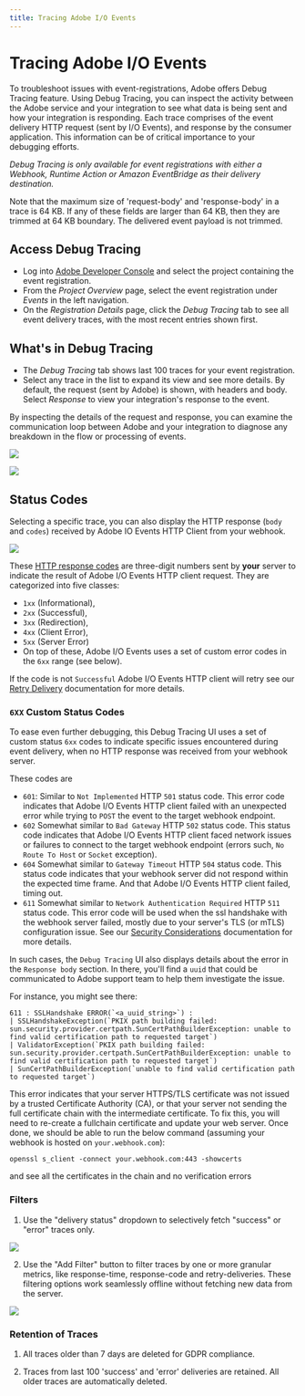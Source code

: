 ```yaml
---
title: Tracing Adobe I/O Events
---
```


# Tracing Adobe I/O Events

To troubleshoot issues with event-registrations, Adobe offers Debug Tracing feature. Using Debug Tracing, you can inspect the activity between the Adobe service and your integration to see what data is being sent and how your integration is responding.
Each trace comprises of the event delivery HTTP request (sent by I/O Events), and response by the consumer application. This information can be of critical importance to your debugging efforts.

*Debug Tracing is only available for event registrations with either a Webhook, Runtime Action or Amazon EventBridge as their delivery destination.*

<InlineAlert variant="info" slots="text"/>
Note that the maximum size of 'request-body' and 'response-body' in a trace is 64 KB. If any of these fields are larger than 64 KB, then they are trimmed at 64 KB boundary. The delivered event payload is not trimmed.

## Access Debug Tracing

* Log into [Adobe Developer Console](https://developer.adobe.com/console/) and select the project containing the event registration.
* From the *Project Overview* page, select the event registration under *Events* in the left navigation.
* On the *Registration Details* page, click the *Debug Tracing* tab to see all event delivery traces, with the most recent entries shown first.

## What's in Debug Tracing

* The *Debug Tracing* tab shows last 100 traces for your event registration.
* Select any trace in the list to expand its view and see more details. By default, the request (sent by Adobe) is shown, with headers and body. Select *Response* to view your integration's response to the event.

By inspecting the details of the request and response, you can examine the communication loop between Adobe and your integration to diagnose any breakdown in the flow or processing of events.  

![](./img/events-debug-tracing.png)

![](./img/events-debug-tracing-expanded.png)

## Status Codes

Selecting a specific trace, you can also display the HTTP response (`body` and `codes`) received by Adobe IO Events HTTP Client from your webhook.

![](./img/events-debug-tracing-expanded_response.png)

These [HTTP response codes](https://developer.mozilla.org/en-US/docs/Web/HTTP/Reference/Status) are three-digit numbers sent by **your** server 
to indicate the result of Adobe I/O Events HTTP client request. 
They are categorized into five classes: 
* `1xx` (Informational), 
* `2xx` (Successful), 
* `3xx` (Redirection), 
* `4xx` (Client Error), 
* `5xx` (Server Error)
*  On top of these, Adobe I/O Events uses a set of custom error codes in the `6xx` range (see below).

If the code is not `Successful` Adobe I/O Events HTTP client will retry see our [Retry Delivery](../guides/index.md#troubleshooting-unstabledisabled-registration-status) documentation for more details.

### `6XX` Custom Status Codes
To ease even further debugging, this Debug Tracing UI uses a set of custom status `6xx` codes to indicate specific issues encountered during event delivery, 
when no HTTP response was received from your webhook server.

These codes are

* `601`: Similar to `Not Implemented` HTTP `501` status code.
  This error code indicates that Adobe I/O Events HTTP client
  failed with an unexpected error while trying to `POST` the event to the target webhook endpoint.
* `602` Somewhat similar to `Bad Gateway` HTTP `502` status code.
  This status code indicates that Adobe I/O Events HTTP client 
  faced network issues or failures to connect to the target webhook endpoint
  (errors such, `No Route To Host` or `Socket` exception).
* `604` Somewhat similar to `Gateway Timeout` HTTP `504` status code. 
  This status code indicates that your webhook server did not respond within the
  expected time frame. And that Adobe I/O Events HTTP client failed, timing out.
* `611` Somewhat similar to `Network Authentication Required` HTTP `511` status code.
  This error code will be used when the ssl handshake with the webhook server failed,
  mostly due to your server's TLS (or mTLS) configuration issue.
  See our [Security Considerations](../guides/index.md#security-considerations) documentation for more details.

In such cases, the `Debug Tracing` UI also displays details about the error in the `Response body` section.
In there, you'll find a `uuid` that could be communicated to Adobe support team to help them investigate the issue.

For instance, you might see there:

    611 : SSLHandshake ERROR(`<a_uuid_string>`) :
    | SSLHandshakeException(`PKIX path building failed: sun.security.provider.certpath.SunCertPathBuilderException: unable to find valid certification path to requested target`)
    | ValidatorException(`PKIX path building failed: sun.security.provider.certpath.SunCertPathBuilderException: unable to find valid certification path to requested target`) 
    | SunCertPathBuilderException(`unable to find valid certification path to requested target`)

This error indicates that your server HTTPS/TLS certificate was not issued by a trusted Certificate Authority (CA),
or that your server not sending the full certificate chain with the intermediate certificate.
To fix this, you will need to re-create a fullchain certificate and update your web server. 
Once done, we should be able to run the below command (assuming your webhook is hosted on `your.webhook.com`):

    openssl s_client -connect your.webhook.com:443 -showcerts  

and see all the certificates in the chain and no verification errors

### Filters

1. Use the "delivery status" dropdown to selectively fetch "success" or "error" traces only.

![](./img/events-debug-tracing-by-status.png)

2. Use the "Add Filter" button to filter traces by one or more granular metrics, like response-time, response-code and retry-deliveries. These filtering options work seamlessly offline without fetching new data from the server.

![](./img/events-debug-tracing-filters.png)

### Retention of Traces

1. All traces older than 7 days are deleted for GDPR compliance.

2. Traces from last 100 'success' and 'error' deliveries are retained. All older traces are automatically deleted.
